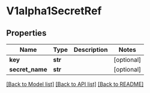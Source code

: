 # V1alpha1SecretRef

## Properties
Name | Type | Description | Notes
------------ | ------------- | ------------- | -------------
**key** | **str** |  | [optional] 
**secret_name** | **str** |  | [optional] 

[[Back to Model list]](../README.md#documentation-for-models) [[Back to API list]](../README.md#documentation-for-api-endpoints) [[Back to README]](../README.md)


